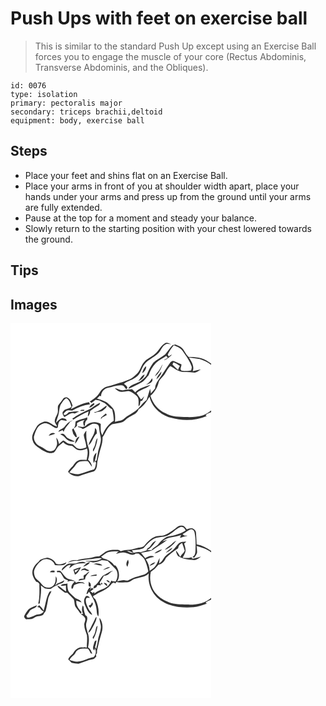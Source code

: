 # Push Ups with feet on exercise ball
> This is similar to the standard Push Up except using an Exercise Ball forces you to engage the muscle of your core (Rectus Abdominis, Transverse Abdominis, and the Obliques).

``` 
id: 0076 
type: isolation 
primary: pectoralis major 
secondary: triceps brachii,deltoid 
equipment: body, exercise ball 
``` 

## Steps

 - Place your feet and shins flat on an Exercise Ball.
 - Place your arms in front of you at shoulder width apart, place your hands under your arms and press up from the ground until your arms are fully extended.
 - Pause at the top for a moment and steady your balance.
 - Slowly return to the starting position with your chest lowered towards the ground.

## Tips


## Images

<svg width="241pt" height="300" viewBox="0 0 241 225" xmlns="http://www.w3.org/2000/svg">
  <g fill="#FFF">
    <path d="M0 0h241v48.5c-3.89-2.46-7.61-5.48-12.17-6.58-4.89-1.27-9.99-1.6-15.02-1.48-2.82-2.46-4.5-5.8-6.45-8.91-2.14-3.26-6.03-4.41-9.38-5.96-1.23.3-2.45.6-3.67.9-3.16 3.51-5.72 7.52-8.81 11.07-4.49 3.62-9.98 5.88-14.2 9.85-3.63 4.71-5.98 10.2-8.33 15.61-2.16 2.46-4.63 4.68-7.23 6.66-4.64 2.69-11.04 3.5-14.09 8.22l-.02.71c5.43-1.83 10.34-4.84 15.42-7.45 3.76-1.87 5.8-5.73 8.68-8.61 1.8-5.54 4.72-10.71 8.77-14.92 3.79-3.29 8.37-5.46 12.46-8.33.61.7 1.21 1.41 1.81 2.12-1.4.85-2.81 1.68-4.23 2.49.12.11.36.33.49.44 3.33-1.87 6.6-3.96 8.97-7.02-1.41.74-2.81 1.53-4.17 2.35-.4-.64-.79-1.28-1.18-1.92 1.93-4.07 4.28-7.93 7.35-11.25 3.93 1.64 8.2 3.21 10.67 6.91 3.99 5.58 8 11.3 10.44 17.76.9 1.76.09 3.63-.38 5.38-3.81.64-7.76 1.17-11.58.3-2.39-1.77.33-5.05-.03-7.56-2.9-1.24-5.86-2.29-8.69-3.65-1.81-1.18-3.82.26-4.92 1.72-4.41 5.77-7.84 12.2-12.2 18.02-2.71 3.84-5.75 7.89-5.76 12.81-1.68 2.04-3.4 4.04-5.09 6.07-.3-1.93-.59-3.85-.92-5.77-1.34 4.55-2.84 9.04-4.17 13.58-5.18 3.63-8.25 9.43-13.33 13.16-4.33 3.35-9.54 5.42-13.6 9.15-2.86 3.07-7.43 2.44-11.03 4.03.29-4.44.43-9-.86-13.3-1.25-3.63-4.47-5.99-7.13-8.55-3.78-3.47-8.94-4.51-13.64-6.15 1.13-1.13 2.25-2.27 3.35-3.42.38.14 1.15.43 1.53.58.1-4.87 3.44-8.96 8.18-10.03 6.05-1.03 11.92-3.91 18.18-2.75 1.42.74 2.05 2.33 3.05 3.49.74 1.43 2.35.16 2.11-1.08-.35-2.22-2.66-3.11-4.03-4.63 4.31-3.55 10.09-4.5 14.49-7.96 5.61-3.28 6.16-10.36 9.87-15.14 5.05-6.82 14.26-8.95 19.01-16.06 1.8-3.01 3.36-6.51 6.65-8.17 2.25-.83 4.66-.14 6.96.04-2.33-.9-4.87-2.67-7.42-1.5-5.51 3.15-7.74 9.51-12.69 13.27-3.99 3.83-9.82 5.31-13.06 9.97-3.53 4.01-4.16 9.84-8.21 13.47-2.72 2.52-5.3 5.43-8.86 6.78-3.85 1.56-7.69 3.18-11.72 4.23-4.8 1.21-9.31 3.45-14.23 4.19-4.29.59-7.7 3.74-9.89 7.3-2.74 4.82-7.48 7.99-11.99 10.98.7.56 1.39 1.12 2.09 1.68 1.63-1.26 3.29-2.5 4.95-3.74 1.52.22 3.04.43 4.56.65 2.05 1.26 4.3 2.16 6.39 3.34 3.09 2.4 5.43 5.72 8.99 7.51 1.08 4.47 1.89 9.01 1.88 13.62-6.48 3.96-11.21 10.25-13.65 17.4-2.77-4.05-1.89-9-2-13.59-5.78-3.52-13.73-2.53-18.31 2.52-1.09.42-2.21.8-3.31 1.2-1.89-.33-3.79-.57-5.69-.8l.01.85c2.06.44 4.08 1.09 5.79 2.38 4.04-1.6 7.34-4.55 11.32-6.22 2.61-.5 6.46-.42 7.81 2.35.78 2.54.59 5.26 1.12 7.86.42 3.01 1.67 5.91 1.46 8.99-.28 5.63-2.94 10.76-3.72 16.29-.42 2.82-1.05 5.61-1.48 8.43-.52.23-1.55.71-2.07.94.67-3.47 1.61-6.89 1.99-10.4-3.79 2.74-4.68 8.42-3.27 12.67l1.12-2.44c.54.6 1.07 1.2 1.61 1.81-.42 2.77-.53 5.77-2.3 8.11-6.09 1.35-11.67 4.33-17.8 5.53-4.08.9-8.11-.69-11.97-1.82 1.41-2.1 3.1-3.97 4.93-5.71 2.57-2.48 3.9-6.45 7.65-7.5 3.2-.53 6.51-.7 9.73-.23 1.83 2.1 3.08 4.63 4.86 6.77-.11-3.52-2.09-6.49-4.66-8.73 1.65-4.77 2.13-10.12.34-14.93-2.27-6.38-2.79-13.25-2.39-19.98-1.22 1.61-2.53 3.23-3.12 5.19.48 5.09 3.13 9.91 3 15.07-3.45 1.11-7.3 2.7-10.82.91-1.98-1.26-3.55-3.05-5.2-4.7-1.79-.25-3.6-.35-5.35-.82-2.39-.77-4.01-2.96-6.38-3.74-1.81 1.23-3.35 2.8-4.91 4.32-.66-2.74-1.3-5.62-3.34-7.71.3 3.27 1.85 6.7.41 9.9-.98 2.54-2.28 5.63-5.34 6.08-5.33 1.83-9.4-3.34-13.92-5.25-4.67-1.97-8.49-6.77-7.94-12.01 1.13-4.11 2.47-8.36 5.13-11.76 2.73-2.85 6.83-5.16 10.86-3.89 3.41 1.04 6.14 3.47 9.22 5.16 1.34.45 3.55.41 3.66-1.43.19-3 .77-6.88 4.05-7.99 2.15.19 4.21.84 6.34 1.17.18-2.88-3.15-3.11-5.25-3.52-3.12.78-5.29 3.48-7.49 5.66.56-2.95 1.64-5.74 2.61-8.57 1.39-4.13 1-8.71 2.72-12.74 2.03-2.92 3.62-6.59 7.09-8.08 3.72 1.86 4.77 6.34 6.05 9.95-2.05 3.26-7.27 2.13-9.54 5.43-2.49 2.05-.33 5.12.96 7.19 4.13-1.65 7.65-6.09 12.48-4.28 1.78-.84 3.53-1.73 5.29-2.61-4.09.13-8.22.05-12.22 1.05-1.67 1.28-3.5 4.3-5.89 3.06-1.39-1.5.88-2.69 1.75-3.75 2.11-2.36 5.36-1.53 8.09-1.18 6.58-3.83 13.7-6.65 21.3-7.56-.36-.9-.71-1.81-1.06-2.71-7.81 1.33-14.89 4.87-21.85 8.47.67-1.49 1.35-2.96 2.04-4.43-1.14-3.04-1.94-6.47-4.67-8.54-1.91-1.89-5.51-1.65-6.85.81-1.8 2.85-4.25 5.24-5.92 8.16-.71 3.23.56 6.74-.93 9.82-1.29 2.93-3.12 5.79-3.08 9.12.54 2.15 2.02 3.91 3 5.86-5.68-.81-9.71-7.16-15.92-5.73-3.43 1.43-7.38 3-9 6.62-2.78 4.93-6.83 10.6-4.32 16.5 1.4 5.07 6.37 7.61 10.35 10.43 4.15 2.24 8.8 5.2 13.71 3.76 2.41-.52 3.23-3.2 4.54-4.97 1.8-3.36 5.25-5.25 7.94-7.79 2.68 3.21 6.67 4.39 10.72 4.48 2.5 1.85 4.59 4.71 7.91 5.02 3.41.82 6.83-.33 9.82-1.93 1.7 4.51.4 9.2-.47 13.71-2.78-.11-5.6-.31-8.36.15-3.65 1.06-6.18 4.21-8.09 7.32-2.23 1.98-4.19 4.24-5.78 6.75 3.04 4.2 8.32 6.05 13.35 5.1 5.44-1.84 10.81-3.94 16.43-5.19 3.59-.75 4.69-4.92 4.98-8.08.3-4.57 1.56-9 2.66-13.42 1.44-6.54 4.44-12.86 3.94-19.71 3.87-5.23 5.44-12.57 11.65-15.75 4.15-1.1 8.57-1.12 12.61-2.65 2.47-1.31 4.11-3.73 6.52-5.12 4.5-2.98 10.77-4.52 12.58-10.26 5.78-3.57 9.64-9.3 12.98-15.06 2.77 12.4 13.39 21.78 25.3 25.25 14.16 4.05 29.76 3.96 43.43-1.88-.35-.27-1.06-.8-1.42-1.07 1.99-1.76 4.51-2.72 6.92-3.75V225H0V0m176.67 58.76c-1.4 1.48-2.58 3.15-3.38 5.03 5.1-3.48 7.22-9.34 9.45-14.8-2.21 3.14-3.4 6.93-6.07 9.77m-18.56 1.19c2.63-2.04 4.93-4.79 4.71-8.34-2.91 1.84-3.92 5.2-4.71 8.34m16.91 7.42c2.77-2.42 6.19-5.45 6.05-9.42-2.34 2.9-5.12 5.69-6.05 9.42m-21.78 1.98c3.71-1.23 6.8-3.87 7.73-7.77-3.63 1.06-5.06 5.32-7.73 7.77m16.59-3.26c-1.67 3.12-3.99 5.79-7.03 7.63 3.27-.95 9.43-3.28 7.03-7.63m-20.14 16.7c-1.27-1.18-2.52-2.39-3.76-3.6-3.36.21-6.74.3-10.06 1-3.84 1.12-7.04-2.09-10.79-2.17 2.3 1.87 4.64 4.34 7.84 4.31 3.05.27 5.97-1.02 8.99-.91 3.8.86 6.74 3.64 9.66 6.05 3.23 3.23 1.75 8.21 2.18 12.26 2.02-1.44 1.77-4.1 2.21-6.26.49-.12 1.47-.36 1.96-.49.94-1.74 1.84-3.51 2.55-5.36-.8.85-1.57 1.72-2.31 2.63-.39.32-1.17.97-1.56 1.29-1.72-2.62-3.38-5.28-5.27-7.79 4.85-4.67 12.12-5.18 16.88-9.9-6.57 2.07-13.54 3.82-18.52 8.94m-55.16 18.7c1.35-.59 2.76-1.14 3.89-2.11.79-1.01 3.49-2.02 1.65-3.53-2.43 1.14-4.82 2.92-5.54 5.64m.05 1.89c-7.16 3.04-14.07 6.68-20.46 11.12.34.29 1.01.87 1.35 1.16 5.74-4.02 11.98-7.21 18.42-9.95-.6 2.03-1.13 4.09-.99 6.23 1.76-1.71 2.82-4.04 2.61-6.53 3.21-2.43 6.53-4.71 9.99-6.77 1.23-.66 1.88-1.74 1.95-3.23-4.69 2-8.54 5.39-12.87 7.97m5.44 3.41c.6.21 1.19.41 1.78.62 3.07-1.56 7.02-.57 9.63-3.08 1.74-1.56 4.33-2.99 3.84-5.75-4.56 3.56-9.28 7.51-15.25 8.21m-16.43-1.97c1.47.78 3.28.24 4.87.17.03-.28.1-.84.13-1.12-1.51-.01-4.18-.46-5 .95m30.87 3.4c-1.9 1.61-3.77 3.25-5.67 4.87-.09.5-.28 1.5-.37 1.99.62-.7 1.24-1.41 1.86-2.12 1.8-.9 3.54-1.93 5.31-2.89-.39-.61-.79-1.22-1.13-1.85m-36.28 9.53c-.25 1.79-.47 3.58-.66 5.38-.49 1.05-.94 2.12-1.37 3.21 1.32-1.04 2.52-2.21 3.69-3.41-.01-.77-.02-2.3-.03-3.07 2.55-2.31 6.06-2.97 9.23-3.99-2.34 2.02-1.95 4.59-.98 7.13h1.27c.02-2.67.2-5.53 2.68-7.1.06-.75.17-2.24.23-2.99-4.54 2.01-9.58 2.57-14.06 4.84m-13.1 6.16c-2.01 2.88-6.24 3.13-7.84 6.41 1.82-.45 3.52-1.2 5.18-2.04.34.49 1.02 1.48 1.36 1.97 1.37-4.87 5.25-8.1 7.95-12.14 1.17-.62 2.36-1.19 3.5-1.87-4.26 1.15-7.6 4.2-10.15 7.67m8.79 3.79c.53 1.7.98 3.43 1.41 5.17 1.46 1.15 2.14 4.25 4.34 3.73-.13-3.88-2.84-6.97-4.07-10.53-.56.54-1.12 1.08-1.68 1.63m27.41-1.72c.5 7.78-6.04 13.37-7.69 20.5 4.93-3.59 5.36-10.59 10.06-14.29-.37-2.15.28-5.35-2.37-6.21m-55.41 9.05c2.65-.64 5.25-1.47 7.79-2.47-2.73-2.22-6.48-.44-7.79 2.47m13.57-1.85c2.5 1.08 4.79 2.52 6.54 4.65 2.74 3.13 7.15 5.27 11.29 3.85-2.97-1.4-6.08-2.51-8.96-4.11-1.69-1.28-2.65-3.29-4.35-4.56-1.38-1.11-3.06-.1-4.52.17m18 11.34c2.28-2.47 3.78-5.52 5.34-8.47-3.99.68-4.94 5.07-5.34 8.47M101.1 147c-.59 2.37-3.38 4.55-1.62 7.02 2.64-5.06 4.41-10.56 4.96-16.25-2.43 2.44-2.09 6.21-3.34 9.23z"/>
    <path d="M214.15 41.01c4.28.68 8.58 1.26 12.85 1.99 5.06 1.4 9.73 3.98 14 7.01v54.34c-3.18 2.57-6.64 4.92-10.53 6.27-5.1 1.55-10.48 1.91-15.78 2.05-9.66-.5-19.96.36-28.67-4.66-8.82-3.92-15.43-11.84-18.1-21.07 4.78-3.84 8.05-9.23 9.64-15.12.78-4.13 4.52-6.42 6.75-9.68 2.68-3.46 4.1-7.84 7.58-10.67 5.11 2.82 9.93 7.08 16.09 7.12 3.68-.35 7.36-.04 11.01.5 3.63.71 6.61-1.88 9.34-3.83-3.22.75-6.41 1.63-9.65 2.29 2.35-5.99-1.52-11.65-4.53-16.54z"/>
    <path d="M195.62 46.79c2.81.96 5.23 2.69 7.65 4.36-.94 1.54-1.75 3.17-2.17 4.94-2.35-2.08-4.51-4.36-6.79-6.52l1.31-2.78z"/>
  </g>
  <g fill="#333">
    <path d="M185.71 23.77c2.55-1.17 5.09.6 7.42 1.5-2.3-.18-4.71-.87-6.96-.04-3.29 1.66-4.85 5.16-6.65 8.17-4.75 7.11-13.96 9.24-19.01 16.06-3.71 4.78-4.26 11.86-9.87 15.14-4.4 3.46-10.18 4.41-14.49 7.96 1.37 1.52 3.68 2.41 4.03 4.63.24 1.24-1.37 2.51-2.11 1.08-1-1.16-1.63-2.75-3.05-3.49-6.26-1.16-12.13 1.72-18.18 2.75-4.74 1.07-8.08 5.16-8.18 10.03-.38-.15-1.15-.44-1.53-.58-1.1 1.15-2.22 2.29-3.35 3.42 4.7 1.64 9.86 2.68 13.64 6.15 2.66 2.56 5.88 4.92 7.13 8.55 1.29 4.3 1.15 8.86.86 13.3 3.6-1.59 8.17-.96 11.03-4.03 4.06-3.73 9.27-5.8 13.6-9.15 5.08-3.73 8.15-9.53 13.33-13.16 1.33-4.54 2.83-9.03 4.17-13.58.33 1.92.62 3.84.92 5.77 1.69-2.03 3.41-4.03 5.09-6.07.01-4.92 3.05-8.97 5.76-12.81 4.36-5.82 7.79-12.25 12.2-18.02 1.1-1.46 3.11-2.9 4.92-1.72 2.83 1.36 5.79 2.41 8.69 3.65.36 2.51-2.36 5.79.03 7.56 3.82.87 7.77.34 11.58-.3.47-1.75 1.28-3.62.38-5.38-2.44-6.46-6.45-12.18-10.44-17.76-2.47-3.7-6.74-5.27-10.67-6.91-3.07 3.32-5.42 7.18-7.35 11.25.39.64.78 1.28 1.18 1.92 1.36-.82 2.76-1.61 4.17-2.35-2.37 3.06-5.64 5.15-8.97 7.02-.13-.11-.37-.33-.49-.44 1.42-.81 2.83-1.64 4.23-2.49-.6-.71-1.2-1.42-1.81-2.12-4.09 2.87-8.67 5.04-12.46 8.33-4.05 4.21-6.97 9.38-8.77 14.92-2.88 2.88-4.92 6.74-8.68 8.61-5.08 2.61-9.99 5.62-15.42 7.45l.02-.71c3.05-4.72 9.45-5.53 14.09-8.22 2.6-1.98 5.07-4.2 7.23-6.66 2.35-5.41 4.7-10.9 8.33-15.61 4.22-3.97 9.71-6.23 14.2-9.85 3.09-3.55 5.65-7.56 8.81-11.07 1.22-.3 2.44-.6 3.67-.9 3.35 1.55 7.24 2.7 9.38 5.96 1.95 3.11 3.63 6.45 6.45 8.91 5.03-.12 10.13.21 15.02 1.48 4.56 1.1 8.28 4.12 12.17 6.58v1.51c-4.27-3.03-8.94-5.61-14-7.01-4.27-.73-8.57-1.31-12.85-1.99 3.01 4.89 6.88 10.55 4.53 16.54 3.24-.66 6.43-1.54 9.65-2.29-2.73 1.95-5.71 4.54-9.34 3.83-3.65-.54-7.33-.85-11.01-.5-6.16-.04-10.98-4.3-16.09-7.12-3.48 2.83-4.9 7.21-7.58 10.67-2.23 3.26-5.97 5.55-6.75 9.68-1.59 5.89-4.86 11.28-9.64 15.12 2.67 9.23 9.28 17.15 18.1 21.07 8.71 5.02 19.01 4.16 28.67 4.66 5.3-.14 10.68-.5 15.78-2.05 3.89-1.35 7.35-3.7 10.53-6.27v2.26c-2.41 1.03-4.93 1.99-6.92 3.75.36.27 1.07.8 1.42 1.07-13.67 5.84-29.27 5.93-43.43 1.88-11.91-3.47-22.53-12.85-25.3-25.25-3.34 5.76-7.2 11.49-12.98 15.06-1.81 5.74-8.08 7.28-12.58 10.26-2.41 1.39-4.05 3.81-6.52 5.12-4.04 1.53-8.46 1.55-12.61 2.65-6.21 3.18-7.78 10.52-11.65 15.75.5 6.85-2.5 13.17-3.94 19.71-1.1 4.42-2.36 8.85-2.66 13.42-.29 3.16-1.39 7.33-4.98 8.08-5.62 1.25-10.99 3.35-16.43 5.19-5.03.95-10.31-.9-13.35-5.1 1.59-2.51 3.55-4.77 5.78-6.75 1.91-3.11 4.44-6.26 8.09-7.32 2.76-.46 5.58-.26 8.36-.15.87-4.51 2.17-9.2.47-13.71-2.99 1.6-6.41 2.75-9.82 1.93-3.32-.31-5.41-3.17-7.91-5.02-4.05-.09-8.04-1.27-10.72-4.48-2.69 2.54-6.14 4.43-7.94 7.79-1.31 1.77-2.13 4.45-4.54 4.97-4.91 1.44-9.56-1.52-13.71-3.76-3.98-2.82-8.95-5.36-10.35-10.43-2.51-5.9 1.54-11.57 4.32-16.5 1.62-3.62 5.57-5.19 9-6.62 6.21-1.43 10.24 4.92 15.92 5.73-.98-1.95-2.46-3.71-3-5.86-.04-3.33 1.79-6.19 3.08-9.12 1.49-3.08.22-6.59.93-9.82 1.67-2.92 4.12-5.31 5.92-8.16 1.34-2.46 4.94-2.7 6.85-.81 2.73 2.07 3.53 5.5 4.67 8.54-.69 1.47-1.37 2.94-2.04 4.43 6.96-3.6 14.04-7.14 21.85-8.47.35.9.7 1.81 1.06 2.71-7.6.91-14.72 3.73-21.3 7.56-2.73-.35-5.98-1.18-8.09 1.18-.87 1.06-3.14 2.25-1.75 3.75 2.39 1.24 4.22-1.78 5.89-3.06 4-1 8.13-.92 12.22-1.05-1.76.88-3.51 1.77-5.29 2.61-4.83-1.81-8.35 2.63-12.48 4.28-1.29-2.07-3.45-5.14-.96-7.19 2.27-3.3 7.49-2.17 9.54-5.43-1.28-3.61-2.33-8.09-6.05-9.95-3.47 1.49-5.06 5.16-7.09 8.08-1.72 4.03-1.33 8.61-2.72 12.74-.97 2.83-2.05 5.62-2.61 8.57 2.2-2.18 4.37-4.88 7.49-5.66 2.1.41 5.43.64 5.25 3.52-2.13-.33-4.19-.98-6.34-1.17-3.28 1.11-3.86 4.99-4.05 7.99-.11 1.84-2.32 1.88-3.66 1.43-3.08-1.69-5.81-4.12-9.22-5.16-4.03-1.27-8.13 1.04-10.86 3.89-2.66 3.4-4 7.65-5.13 11.76-.55 5.24 3.27 10.04 7.94 12.01 4.52 1.91 8.59 7.08 13.92 5.25 3.06-.45 4.36-3.54 5.34-6.08 1.44-3.2-.11-6.63-.41-9.9 2.04 2.09 2.68 4.97 3.34 7.71 1.56-1.52 3.1-3.09 4.91-4.32 2.37.78 3.99 2.97 6.38 3.74 1.75.47 3.56.57 5.35.82 1.65 1.65 3.22 3.44 5.2 4.7 3.52 1.79 7.37.2 10.82-.91.13-5.16-2.52-9.98-3-15.07.59-1.96 1.9-3.58 3.12-5.19-.4 6.73.12 13.6 2.39 19.98 1.79 4.81 1.31 10.16-.34 14.93 2.57 2.24 4.55 5.21 4.66 8.73-1.78-2.14-3.03-4.67-4.86-6.77-3.22-.47-6.53-.3-9.73.23-3.75 1.05-5.08 5.02-7.65 7.5-1.83 1.74-3.52 3.61-4.93 5.71 3.86 1.13 7.89 2.72 11.97 1.82 6.13-1.2 11.71-4.18 17.8-5.53 1.77-2.34 1.88-5.34 2.3-8.11-.54-.61-1.07-1.21-1.61-1.81l-1.12 2.44c-1.41-4.25-.52-9.93 3.27-12.67-.38 3.51-1.32 6.93-1.99 10.4.52-.23 1.55-.71 2.07-.94.43-2.82 1.06-5.61 1.48-8.43.78-5.53 3.44-10.66 3.72-16.29.21-3.08-1.04-5.98-1.46-8.99-.53-2.6-.34-5.32-1.12-7.86-1.35-2.77-5.2-2.85-7.81-2.35-3.98 1.67-7.28 4.62-11.32 6.22-1.71-1.29-3.73-1.94-5.79-2.38l-.01-.85c1.9.23 3.8.47 5.69.8 1.1-.4 2.22-.78 3.31-1.2 4.58-5.05 12.53-6.04 18.31-2.52.11 4.59-.77 9.54 2 13.59 2.44-7.15 7.17-13.44 13.65-17.4.01-4.61-.8-9.15-1.88-13.62-3.56-1.79-5.9-5.11-8.99-7.51-2.09-1.18-4.34-2.08-6.39-3.34-1.52-.22-3.04-.43-4.56-.65-1.66 1.24-3.32 2.48-4.95 3.74-.7-.56-1.39-1.12-2.09-1.68 4.51-2.99 9.25-6.16 11.99-10.98 2.19-3.56 5.6-6.71 9.89-7.3 4.92-.74 9.43-2.98 14.23-4.19 4.03-1.05 7.87-2.67 11.72-4.23 3.56-1.35 6.14-4.26 8.86-6.78 4.05-3.63 4.68-9.46 8.21-13.47 3.24-4.66 9.07-6.14 13.06-9.97 4.95-3.76 7.18-10.12 12.69-13.27m9.91 23.02l-1.31 2.78c2.28 2.16 4.44 4.44 6.79 6.52.42-1.77 1.23-3.4 2.17-4.94-2.42-1.67-4.84-3.4-7.65-4.36z"/>
    <path d="M176.67 58.76c2.67-2.84 3.86-6.63 6.07-9.77-2.23 5.46-4.35 11.32-9.45 14.8.8-1.88 1.98-3.55 3.38-5.03zM158.11 59.95c.79-3.14 1.8-6.5 4.71-8.34.22 3.55-2.08 6.3-4.71 8.34zM175.02 67.37c.93-3.73 3.71-6.52 6.05-9.42.14 3.97-3.28 7-6.05 9.42zM153.24 69.35c2.67-2.45 4.1-6.71 7.73-7.77-.93 3.9-4.02 6.54-7.73 7.77zM169.83 66.09c2.4 4.35-3.76 6.68-7.03 7.63 3.04-1.84 5.36-4.51 7.03-7.63zM149.69 82.79c4.98-5.12 11.95-6.87 18.52-8.94-4.76 4.72-12.03 5.23-16.88 9.9 1.89 2.51 3.55 5.17 5.27 7.79.39-.32 1.17-.97 1.56-1.29.74-.91 1.51-1.78 2.31-2.63-.71 1.85-1.61 3.62-2.55 5.36-.49.13-1.47.37-1.96.49-.44 2.16-.19 4.82-2.21 6.26-.43-4.05 1.05-9.03-2.18-12.26-2.92-2.41-5.86-5.19-9.66-6.05-3.02-.11-5.94 1.18-8.99.91-3.2.03-5.54-2.44-7.84-4.31 3.75.08 6.95 3.29 10.79 2.17 3.32-.7 6.7-.79 10.06-1 1.24 1.21 2.49 2.42 3.76 3.6zM94.53 101.49c.72-2.72 3.11-4.5 5.54-5.64 1.84 1.51-.86 2.52-1.65 3.53-1.13.97-2.54 1.52-3.89 2.11zM94.58 103.38c4.33-2.58 8.18-5.97 12.87-7.97-.07 1.49-.72 2.57-1.95 3.23-3.46 2.06-6.78 4.34-9.99 6.77.21 2.49-.85 4.82-2.61 6.53-.14-2.14.39-4.2.99-6.23-6.44 2.74-12.68 5.93-18.42 9.95-.34-.29-1.01-.87-1.35-1.16 6.39-4.44 13.3-8.08 20.46-11.12zM100.02 106.79c5.97-.7 10.69-4.65 15.25-8.21.49 2.76-2.1 4.19-3.84 5.75-2.61 2.51-6.56 1.52-9.63 3.08-.59-.21-1.18-.41-1.78-.62zM83.59 104.82c.82-1.41 3.49-.96 5-.95-.03.28-.1.84-.13 1.12-1.59.07-3.4.61-4.87-.17zM114.46 108.22c.34.63.74 1.24 1.13 1.85-1.77.96-3.51 1.99-5.31 2.89-.62.71-1.24 1.42-1.86 2.12.09-.49.28-1.49.37-1.99 1.9-1.62 3.77-3.26 5.67-4.87zM78.18 117.75c4.48-2.27 9.52-2.83 14.06-4.84-.06.75-.17 2.24-.23 2.99-2.48 1.57-2.66 4.43-2.68 7.1h-1.27c-.97-2.54-1.36-5.11.98-7.13-3.17 1.02-6.68 1.68-9.23 3.99.01.77.02 2.3.03 3.07-1.17 1.2-2.37 2.37-3.69 3.41.43-1.09.88-2.16 1.37-3.21.19-1.8.41-3.59.66-5.38zM65.08 123.91c2.55-3.47 5.89-6.52 10.15-7.67-1.14.68-2.33 1.25-3.5 1.87-2.7 4.04-6.58 7.27-7.95 12.14-.34-.49-1.02-1.48-1.36-1.97-1.66.84-3.36 1.59-5.18 2.04 1.6-3.28 5.83-3.53 7.84-6.41zM73.87 127.7c.56-.55 1.12-1.09 1.68-1.63 1.23 3.56 3.94 6.65 4.07 10.53-2.2.52-2.88-2.58-4.34-3.73-.43-1.74-.88-3.47-1.41-5.17zM101.28 125.98c2.65.86 2 4.06 2.37 6.21-4.7 3.7-5.13 10.7-10.06 14.29 1.65-7.13 8.19-12.72 7.69-20.5zM45.87 135.03c1.31-2.91 5.06-4.69 7.79-2.47-2.54 1-5.14 1.83-7.79 2.47zM59.44 133.18c1.46-.27 3.14-1.28 4.52-.17 1.7 1.27 2.66 3.28 4.35 4.56 2.88 1.6 5.99 2.71 8.96 4.11-4.14 1.42-8.55-.72-11.29-3.85-1.75-2.13-4.04-3.57-6.54-4.65zM77.44 144.52c.4-3.4 1.35-7.79 5.34-8.47-1.56 2.95-3.06 6-5.34 8.47zM101.1 147c1.25-3.02.91-6.79 3.34-9.23-.55 5.69-2.32 11.19-4.96 16.25-1.76-2.47 1.03-4.65 1.62-7.02z"/>
  </g>
</svg>

<svg width="241pt" height="300" viewBox="0 0 241 225" xmlns="http://www.w3.org/2000/svg">
  <g fill="#FFF">
    <path d="M0 0h241v48.46c-5.29-3.88-11.12-6.93-17.64-8.1-.31-4.77-.32-9.55-.75-14.31-.15-2.18-1.98-3.81-3.83-4.7-2.45-.82-4.94.35-7.3.96-1.59-2.14-3.35-4.95-6.46-4.42-3.08-.46-5.24 2.07-7.49 3.68-3.73 2.72-7.56 5.39-11.79 7.28-3.7 1.69-7.98.7-11.76 2.15-5.51 1.96-9.5 6.48-13.29 10.73-1.62 2.08-4.49 2-6.81 2.59-4.05.62-7.77 2.76-11.93 2.64-3.28.01-6.5.66-9.62 1.6-1.16-.77-2.29-1.81-3.78-1.72-4.85-.02-10.14-.33-14.41 2.37-2.62 1.83-5.11 3.83-7.79 5.57-2.52 0-5.03.29-7.44 1.02-6.2 1.8-12.96.95-18.91 3.66-2.94-.38-6.02-.57-8.64 1.07-.89.54-1.77 1.08-2.64 1.63 3.89-1.06 7.75-2.98 11.88-1.88 5.76-1.19 11.59-1.98 17.45-2.35 3.81-.65 7.67-1.68 11.54-.77-5.79 4.37-13.31 2.73-20.02 3.14 3.2.45 6.5.56 9.54 1.74 3.56-.54 7.13-1.29 10.39-2.85 2.37.27 4.74.58 7.1.97 2.64 3.01 5.53 5.79 8.4 8.59 4.67 3.88 4.14 11.37 1.15 16.13-1.21-.13-2.41-.25-3.62-.34-.37-.17-1.12-.51-1.49-.68-1.27 2.37-2.32 4.97-4.38 6.79-4.84 3.77-11.39 4.53-15.99 8.68-.04-.53-.13-1.61-.17-2.14-.43.39-1.27 1.19-1.69 1.58-1.03-.66-2.06-1.32-3.08-1.97 1.31-.96 2.62-1.92 3.96-2.85-.69-.53-1.38-1.05-2.07-1.58-.81.86-1.61 1.72-2.4 2.59.34-.72 1.01-2.16 1.35-2.88l-.58-.23c-3.19.9-3.82 5.37-4.99 8.17 1.74.08 2.27-1.79 3.26-2.84 4.18 6.68 8.45 13.78 9.07 21.82.33 2.65.15 5.65 2.11 7.75 1.09-7-.36-13.97-3.41-20.27-.9-1.38-3.24-2.32-2.83-4.18 2-1.12 4.11-2.04 5.93-3.45 6-2.83 12.62-5.8 16.42-11.5.85-.43 1.7-.85 2.55-1.27.37.3 1.12.91 1.49 1.22.56-.65 1.13-1.29 1.7-1.93 3.68 1.61 7.85.07 11.73.52 4.28.58 6.87-3.56 10.79-4.27 5.43-1.94 11.98-1.89 16.13-6.41-1.86 13.34 4.91 27.51 16.85 33.92 5.7 3.97 12.67 5.07 19.32 6.43 8.39.78 17.02 1 25.2-1.32 2.84-.85 5.58-2.02 8.44-2.84-.42-.24-1.26-.73-1.68-.97 1.98-1.85 4.59-2.73 6.93-4.01V225H0V0m35.36 59.13c-1.4 2.6-4.21 3.93-5.88 6.31-1.72 2.51-3.32 5.36-3.29 8.49-.07 4.3 2.27 8.21 4.88 11.45 1.59.15 2.84 1.23 3.59 2.58-.06 7.93.56 15.92-1.38 23.69.45-.13 1.35-.41 1.8-.55.66-7.18 2.39-14.29 1.3-21.55 1.61 1.15 3.27 2.27 4.76 3.58 2.78.32 6.14 1.6 8.55-.4 2.46-1.77 5.33-2.81 7.93-4.35 2.63-.91 6.65-1.36 6.9-4.85-2.62 1.38-5.09 3.14-8.07 3.65-.97.85-1.95 1.69-2.93 2.53 1.73-3.3 3.48-7.64.71-10.91.1 4.12-.03 9.1-3.72 11.76-3.83 3.27-10.19 1.74-12.91-2.23-1.89-3.02-5.2-4.71-7.42-7.43-1.27-2.37-2.04-5.1-2.01-7.78.94-5.62 4.87-10.28 9.33-13.57 5.68-3.51 13.73-.81 15.79 5.63 3.17.26 6.37.38 9.54.06 1.92-.23 3.84-1.28 4.32-3.28-3.99 1.64-8.24 3.42-12.53 1.63-1.91-4.24-6.05-6.5-10.44-7.35-3.04.65-6.16 1.19-8.82 2.89m44.17 3.63c-4 1.79-8.91-.77-12.54 2.19-2.21 1.93-5.46 3.6-5.55 6.92 3.5-2.5 6.11-6.87 10.85-6.96-.64 1.41-1.3 2.82-1.92 4.24 2.64-1.72 4.82-4.3 8.02-4.97 3.94-1.45 8.16-.68 12.22-1.3-3.19-2.58-7.6-1.43-11.08-.12m7.46 4.42c3.27-.99 6.69-2.51 8.54-5.54-3.65.19-6.23 3.05-8.54 5.54m12.81-3.3c3.59.11 7.02 2.69 10.55 1.53-1.78-1.08-3.67-2.27-5.84-1.98-1.6-.43-3.16.13-4.71.45m11.08 7.02c2.96-.53 5.79-1.59 8.5-2.88-2.99-1.13-5.81 1.88-8.5 2.88m-35.46-.23c.61 2 1.23 4 1.89 5.99 3.93-1.56 5.22-5.73 7.4-8.95-3.18.72-6.3 1.68-9.29 2.96m8.96 1.09c1.54-.19 3.07-.88 4.65-.62 1.82.43 3.75 2.24 5.34.33-1.66-.87-3.36-1.66-5.04-2.48-1.99.26-3.88.97-4.95 2.77m-37.11 1.88c1.85.08 3.7.13 5.56.17.03-.45.08-1.37.11-1.82-2.11-.14-4.46-.53-5.67 1.65m8.52-1.45c-.68 2.45 2.54 1.45 3.95 1.96 1.78 2.25 2.95 4.91 4.62 7.24 1.48.95 3.11 1.6 4.71 2.33-.19.43-.57 1.28-.76 1.71 2.76-1.57 5.88-1.4 8.88-.69-2.22 2.47-5.07 5.15-3.78 8.82.36-.09 1.09-.26 1.45-.35.42-1.32.71-2.7 1.43-3.88 3.91-2.01 8.54-3.47 12.82-1.63-1.59-2.83-5.23-1.73-7.86-2.41-.9.36-1.8.73-2.7 1.09-1.36-3.07-5.22-3.15-7.98-4.17-5.14-1.26-7.31-6.6-10.76-10.02-1.34-.14-2.68-.14-4.02 0m55.2 5.67c-3.95 3.75-5.51 9.73-10.7 12.27-.26.75-.78 2.23-1.04 2.97 2.66-.11 4.55-1.27 4.84-3.89l4.59.15c-.56-1.05-1.11-2.1-1.66-3.16 1.9-2.67 3.48-5.54 5.16-8.35 4.85.78 6.97-4.29 10.92-5.83-4.51.78-7.96 4.1-12.11 5.84m-22.04-.93c-2.03.67-.97 3.01-1.03 4.5-2.18.56-5.85-.53-6.21 2.63 2.6-.58 5.16-1.37 7.82-1.66-.09-4 3.28-6.46 5.28-9.51-2.45.57-3.57 3.11-5.86 4.04m6.78 1.44c2.46.06 4.91-.12 7.36-.35.13-.36.4-1.09.54-1.45-2.69.29-5.5.44-7.9 1.8m19.33 4.86c.73 1.78 2.51 2.51 4.25 2.99-.47-2.15-2.32-2.77-4.25-2.99M93.8 84.92c.4 2.05-1.38 6.72 2.17 6.15.93-.86.14-2.35.26-3.46-.81-.9-1.61-1.8-2.43-2.69m15.18 1.5c-.85 1.21-.6 1.93.75 2.15.86-1.22.6-1.93-.75-2.15m2.96-.06c.95 1.71 2.31 3.14 4.09 4 .57-2.81-1.81-3.8-4.09-4m-51.55 3.71c2.04 0 4.09-.11 6.11-.43-.03 2.41.04 4.83.27 7.23-3.65-2.16-6.61-5.34-10.39-7.26.33 2.91 3.07 4.21 5.07 5.89 1.92 1.45 3.89 3.83 6.58 2.76 2.66 2.64 5.21 5.39 7.9 8 1.25 3.18.46 7.19 2.77 9.98 1.83 2.38 3.71 4.73 5.29 7.3.49-.53.97-1.07 1.45-1.61-3.31-4.06-7.33-8.47-6.36-14.17 2.08.78 4.13 1.64 6.26 2.28-1.19-3.1-4.62-3.78-7.28-5.09-2.43-1.91-4.63-4.09-6.82-6.25-2.97-3.01-3-7.54-2.88-11.48-2.5 1.06-6.79-.07-7.97 2.85M47 96.95c-4.35 6.99-4.74 15.36-7.31 23.01-1.38-2.54-3.2-4.8-5.45-6.62-.51.96-1.27 1.64-2.29 2.04 1.11.32 2.2.68 3.28 1.1.89 2.08 2.62 3.59 4.67 4.51-1.64 1.67-3.4 3.46-5.93 3.39-5.06.11-8.86 4.64-14.07 3.75-.26-.83-.53-1.66-.79-2.49 1.92-1.67 2.95-4.01 4.37-6.06 2.6-2.37 7.05-2.41 8.42-6.14-4.23 1.64-9.17 2.87-11.86 6.86-1.31 1.85-2.63 3.75-3.53 5.84-.57 1.82 1 3.07 2.21 4.12 2.14-.12 4.3-.07 6.44-.35 2.85-.52 4.83-3.24 7.83-3.33 2.07-.16 4.14-.49 5.99-1.51.93-1.67 2.08-3.2 3.18-4.76 1.38-5.17 2.34-10.45 3.25-15.72.94-2.89 2.71-5.43 3.79-8.26-.55.15-1.65.47-2.2.62m42.73 6.76c-2.04 2.8-1.64 6.6-.35 9.63 1.98 4.42 3.72 9.71 8.6 11.72-.52-3.02-3.34-4.76-4.45-7.5-1.54-3.6-3.88-7.42-2.99-11.48.4-2.44 2.98-1.41 4.59-1.54-.8-2.1-4.39-3.45-5.4-.83m8.06 6.14c-.31.65-.91 1.95-1.21 2.59-.97.51-1.92 1.05-2.85 1.63.63.91 1.33 1.77 2.03 2.63 1.27-2.05 4.87-4.6 2.03-6.85m-11.1 3.81c-1.44 3.41-1.12 6.98.42 10.27l-3.13-.36c1.74 1.39 3.81 2.53 5.05 4.45 2.19 2.77-.89 5.98-.49 9.04-.06 4.39 2.05 8.31 3.23 12.42.56 4.93-.2 9.88-.27 14.82l-2.72-.68c-.43.13-1.29.4-1.72.53-5.32-1.53-9.92 3.11-12.25 7.39-2.1 2.05-4.54 3.9-5.58 6.75 1.4 1.36 2.76 2.76 4.13 4.16 2.79.48 5.59 1.23 8.45 1.12 5.65-1.94 11.2-4.31 17.11-5.38 1.79-.32 2.83-2.02 4.03-3.21l-.36-2.68c2.07-.89.86-3.46 1.42-5.14 1.53-7.14 3.34-14.24 5.47-21.23 1.82-5.83 1.11-12.62-2.64-17.55-.33 4.33 2.35 8.29 1.53 12.62-.43 5.48-3.25 10.42-3.69 15.89-.36 3-1.41 5.87-1.76 8.88-.5-.7-.99-1.41-1.47-2.11.76-2.63 1.51-5.28 1.75-8.01-2.36.08-2.5 2.55-3.13 4.25-.7 2.54-2.1 5.9.6 7.8l.41-2.67c2.39 3.08 1.38 8.19-1.34 10.64-5.99.83-11.13 4.32-17.12 5.17-3.97 1.02-7.94-.55-11.69-1.69 1.09-3.98 5.56-5.32 7.16-8.98 2.71-5.5 9.55-4.96 14.7-4.6 1.74 1.39 2.43 3.58 3.43 5.48.47.14 1.4.43 1.87.58-.92-3.02-2.33-5.97-5.03-7.78 1.26-6.04 1.75-12.58-.71-18.4-.94-3.87-2.56-7.96-1-11.91.76-2.6 1.92-6.94-1.51-8.1-.85-2.75-1.85-5.48-1.95-8.38.05-1.28-.39-2.43-1.2-3.4m15.24 14.96c-1.62 4.06-3.87 7.81-5.69 11.77-.96 1.98-2.7 3.71-2.67 6.05 3.28-2.27 4.51-6.18 6.49-9.45 1.59-3.01 3.27-6.15 3.24-9.67-.35.33-1.03.98-1.37 1.3m.02 15.3c-.5 2.95-1.8 5.64-3.44 8.12.23.48.68 1.43.9 1.91 2.84-4.91 4.33-10.44 5.11-16.02-2.08 1.24-1.9 3.94-2.57 5.99z"/>
    <path d="M188.03 30c5.96-2.49 9.97-8.23 16.03-10.49 2.9-.94 5.06 1.73 6.19 4.04-3.76 3.02-8.5 4.06-12.89 5.79-3.87 1.32-8.29.93-11.82 3.23-3.1 1.77-5.64 4.32-7.84 7.11-2.26 3.17-6.53 4.1-8.44 7.6-1.88-.02-3.76-.03-5.64-.02 5.13-2.18 7.87-7.27 11.33-11.33-3.17.84-5.23 3.31-6.83 6.01-1.17 2.32-4.99 2.8-4.82 5.76-2.5.67-4.98 1.4-7.43 2.24-4.35-1.42-8.73 2.12-12.94-.01-.8-.42-2.4-1.28-3.2-1.7 2.94-.34 5.28 1.63 8.04 2.11-.51-.72-1.54-2.17-2.06-2.9 4.67-.75 9.66-.58 14-2.71 3.52-3.8 6.95-7.86 11.39-10.64 5.14-3.15 11.47-1.97 16.93-4.09z"/>
    <path d="M206.43 28.16c3.6-1.95 6.7-4.95 10.76-5.97 1.9.29 3.37 2.04 3.68 3.89 1.46 6.89 1.35 13.99 1.13 20.99-.11 3.03-.28 6.73-3.49 8.18.61.4 1.23.79 1.84 1.19 1.33-2.03 3.22-3.91 3.59-6.41.09-2.63-.36-5.24-.59-7.85 6.16 1.93 12.59 3.65 17.65 7.9v54.28c-7.85 7.26-18.92 8.68-29.17 8.22-7.23-.51-14.77.16-21.61-2.7-5.59-2.36-11.23-5.23-15.15-10-6.73-6.9-8.74-17.3-6.7-26.52a37.3 37.3 0 0 0 9.28-8.66c4.25-.85 7.24-4.3 8.83-8.15 4.51-4.32 9.51-8.13 14.68-11.63.34-2.89 2.29-4.88 4.75-6.2 1.18 3.04 2.2 6.15 3.21 9.25-.52.8-1.03 1.6-1.55 2.4-1.6 1.39-2.88 3.08-3.91 4.93-1.56-2.78-3-5.69-5.34-7.93.75 2.65 1.18 5.91 3.71 7.55 5.06 3.24 11.25 3.32 17 4.23 3.75.62 6.83-2.01 9.56-4.16-3.93 1.22-7.88 2.4-11.98 2.88l2.15-.94c-.67-.37-1.33-.74-2-1.1-3.3 1.22-6.81.83-10.22.6 1.41-2.73 3.13-5.41 3.6-8.51-.04-2.92-.91-5.75-1.79-8.51.9-.74 1.8-1.49 2.69-2.24-3.03.07-6.41-.1-8.91 1.92-2.84 2.55-4.59 6.11-7.62 8.47-4.02 3.23-8.8 5.9-11.35 10.57-1.07 2.21-2.94 3.8-4.84 5.28.26-2.25.54-4.5.67-6.77-1.83 3.28-2.89 6.98-5.27 9.94-1.81 2.32-4.34 3.88-6.75 5.49-.12-4.99-1.67-9.76-4.59-13.81 3.17-1.48 6.57-2.28 9.98-2.97-3.37-2.4-7.68-.49-10.61 1.72-1.72-2.1-3.38-4.25-5.06-6.38 5.38-1.4 11.5-1.19 15.95-4.99 5.02-3.94 10.8-6.8 15.62-10.96-1.46.53-4.4 1.59-5.87 2.12 6.05-5.79 14.95-4.74 22.29-7.65-.44 1.17-.86 2.35-1.28 3.52 2.94-1.04 5.95-1.89 9-2.61-1.27-.1-2.55-.17-3.81-.24-.73-.55-1.45-1.1-2.16-1.66m-15.44 13.89c-2.08 1.5-4.17 3-5.92 4.88 5.84-1.87 10.33-6.36 13.97-11.12-3.25 1.27-5.28 4.27-8.05 6.24m-4.63 8.54c2.92-1.57 6.64-2.92 7.87-6.31-2.78 1.89-5.86 3.52-7.87 6.31m-13.66.65c3.48-.64 6.97-2.08 9.26-4.88-3.37.96-6.83 2.23-9.26 4.88m27.53-4.94c.58.56.58.56 0 0m-33.42 19.95c2.47-1.2 5.63-1.88 6.89-4.62-2.56 1.05-5.58 1.95-6.89 4.62z"/>
    <path d="M117.95 49.5c3.93-1.02 8.02-1 12.02-.48-1.21.73-2.37 1.54-3.36 2.56 4.11-.76 8.44-2.6 12.54-.75 3.53.86 7.74 3.81 10.9.62 1.24-.06 2.47-.11 3.71-.15 2.22 2.03 4.82 3.73 6.6 6.2 2.55 4.76 4.08 10.01 5 15.31-1.68 2.51-4.52 3.97-7.44 4.47-5.49 1.69-11.2 3.02-16.19 5.98-1.69 1.18-3.71.33-5.51.02-2.78.27-5.6.58-8.23 1.55 3.79-5.78 2.45-13.91-1.85-19.1-.46-.09-1.39-.28-1.85-.37-2.88-4.12-7.5-6.6-12.26-7.9-1.36-.36-2.22-1.56-3.27-2.4 3.18-1.68 5.59-4.74 9.19-5.56m22.38 17.8c.54-1.83 1.03-3.66 1.53-5.49-.19-.77-.55-2.3-.73-3.06-1.9 2.41-3.19 6.01-.8 8.55zM76.84 71.68c1.82-.56 3.63-1.11 5.45-1.66-1.42 1.43-2.86 2.84-4.25 4.29-.41-.87-.81-1.75-1.2-2.63z"/>
  </g>
  <g fill="#333">
    <path d="M197.53 21.57c2.25-1.61 4.41-4.14 7.49-3.68 3.11-.53 4.87 2.28 6.46 4.42 2.36-.61 4.85-1.78 7.3-.96 1.85.89 3.68 2.52 3.83 4.7.43 4.76.44 9.54.75 14.31 6.52 1.17 12.35 4.22 17.64 8.1v1.62c-5.06-4.25-11.49-5.97-17.65-7.9.23 2.61.68 5.22.59 7.85-.37 2.5-2.26 4.38-3.59 6.41-.61-.4-1.23-.79-1.84-1.19 3.21-1.45 3.38-5.15 3.49-8.18.22-7 .33-14.1-1.13-20.99-.31-1.85-1.78-3.6-3.68-3.89-4.06 1.02-7.16 4.02-10.76 5.97.71.56 1.43 1.11 2.16 1.66 1.26.07 2.54.14 3.81.24-3.05.72-6.06 1.57-9 2.61.42-1.17.84-2.35 1.28-3.52-7.34 2.91-16.24 1.86-22.29 7.65 1.47-.53 4.41-1.59 5.87-2.12-4.82 4.16-10.6 7.02-15.62 10.96-4.45 3.8-10.57 3.59-15.95 4.99 1.68 2.13 3.34 4.28 5.06 6.38 2.93-2.21 7.24-4.12 10.61-1.72-3.41.69-6.81 1.49-9.98 2.97 2.92 4.05 4.47 8.82 4.59 13.81 2.41-1.61 4.94-3.17 6.75-5.49 2.38-2.96 3.44-6.66 5.27-9.94-.13 2.27-.41 4.52-.67 6.77 1.9-1.48 3.77-3.07 4.84-5.28 2.55-4.67 7.33-7.34 11.35-10.57 3.03-2.36 4.78-5.92 7.62-8.47 2.5-2.02 5.88-1.85 8.91-1.92-.89.75-1.79 1.5-2.69 2.24.88 2.76 1.75 5.59 1.79 8.51-.47 3.1-2.19 5.78-3.6 8.51 3.41.23 6.92.62 10.22-.6.67.36 1.33.73 2 1.1l-2.15.94c4.1-.48 8.05-1.66 11.98-2.88-2.73 2.15-5.81 4.78-9.56 4.16-5.75-.91-11.94-.99-17-4.23-2.53-1.64-2.96-4.9-3.71-7.55 2.34 2.24 3.78 5.15 5.34 7.93 1.03-1.85 2.31-3.54 3.91-4.93.52-.8 1.03-1.6 1.55-2.4-1.01-3.1-2.03-6.21-3.21-9.25-2.46 1.32-4.41 3.31-4.75 6.2-5.17 3.5-10.17 7.31-14.68 11.63-1.59 3.85-4.58 7.3-8.83 8.15a37.3 37.3 0 0 1-9.28 8.66c-2.04 9.22-.03 19.62 6.7 26.52 3.92 4.77 9.56 7.64 15.15 10 6.84 2.86 14.38 2.19 21.61 2.7 10.25.46 21.32-.96 29.17-8.22v2.06c-2.34 1.28-4.95 2.16-6.93 4.01.42.24 1.26.73 1.68.97-2.86.82-5.6 1.99-8.44 2.84-8.18 2.32-16.81 2.1-25.2 1.32-6.65-1.36-13.62-2.46-19.32-6.43-11.94-6.41-18.71-20.58-16.85-33.92-4.15 4.52-10.7 4.47-16.13 6.41-3.92.71-6.51 4.85-10.79 4.27-3.88-.45-8.05 1.09-11.73-.52-.57.64-1.14 1.28-1.7 1.93-.37-.31-1.12-.92-1.49-1.22-.85.42-1.7.84-2.55 1.27-3.8 5.7-10.42 8.67-16.42 11.5-1.82 1.41-3.93 2.33-5.93 3.45-.41 1.86 1.93 2.8 2.83 4.18 3.05 6.3 4.5 13.27 3.41 20.27-1.96-2.1-1.78-5.1-2.11-7.75-.62-8.04-4.89-15.14-9.07-21.82-.99 1.05-1.52 2.92-3.26 2.84 1.17-2.8 1.8-7.27 4.99-8.17l.58.23c-.34.72-1.01 2.16-1.35 2.88.79-.87 1.59-1.73 2.4-2.59.69.53 1.38 1.05 2.07 1.58-1.34.93-2.65 1.89-3.96 2.85 1.02.65 2.05 1.31 3.08 1.97.42-.39 1.26-1.19 1.69-1.58.04.53.13 1.61.17 2.14 4.6-4.15 11.15-4.91 15.99-8.68 2.06-1.82 3.11-4.42 4.38-6.79.37.17 1.12.51 1.49.68 1.21.09 2.41.21 3.62.34 2.99-4.76 3.52-12.25-1.15-16.13-2.87-2.8-5.76-5.58-8.4-8.59-2.36-.39-4.73-.7-7.1-.97-3.26 1.56-6.83 2.31-10.39 2.85-3.04-1.18-6.34-1.29-9.54-1.74 6.71-.41 14.23 1.23 20.02-3.14-3.87-.91-7.73.12-11.54.77-5.86.37-11.69 1.16-17.45 2.35-4.13-1.1-7.99.82-11.88 1.88.87-.55 1.75-1.09 2.64-1.63 2.62-1.64 5.7-1.45 8.64-1.07 5.95-2.71 12.71-1.86 18.91-3.66 2.41-.73 4.92-1.02 7.44-1.02 2.68-1.74 5.17-3.74 7.79-5.57 4.27-2.7 9.56-2.39 14.41-2.37 1.49-.09 2.62.95 3.78 1.72 3.12-.94 6.34-1.59 9.62-1.6 4.16.12 7.88-2.02 11.93-2.64 2.32-.59 5.19-.51 6.81-2.59 3.79-4.25 7.78-8.77 13.29-10.73 3.78-1.45 8.06-.46 11.76-2.15 4.23-1.89 8.06-4.56 11.79-7.28m-9.5 8.43c-5.46 2.12-11.79.94-16.93 4.09-4.44 2.78-7.87 6.84-11.39 10.64-4.34 2.13-9.33 1.96-14 2.71.52.73 1.55 2.18 2.06 2.9-2.76-.48-5.1-2.45-8.04-2.11.8.42 2.4 1.28 3.2 1.7 4.21 2.13 8.59-1.41 12.94.01 2.45-.84 4.93-1.57 7.43-2.24-.17-2.96 3.65-3.44 4.82-5.76 1.6-2.7 3.66-5.17 6.83-6.01-3.46 4.06-6.2 9.15-11.33 11.33 1.88-.01 3.76 0 5.64.02 1.91-3.5 6.18-4.43 8.44-7.6 2.2-2.79 4.74-5.34 7.84-7.11 3.53-2.3 7.95-1.91 11.82-3.23 4.39-1.73 9.13-2.77 12.89-5.79-1.13-2.31-3.29-4.98-6.19-4.04-6.06 2.26-10.07 8-16.03 10.49m-70.08 19.5c-3.6.82-6.01 3.88-9.19 5.56 1.05.84 1.91 2.04 3.27 2.4 4.76 1.3 9.38 3.78 12.26 7.9.46.09 1.39.28 1.85.37 4.3 5.19 5.64 13.32 1.85 19.1 2.63-.97 5.45-1.28 8.23-1.55 1.8.31 3.82 1.16 5.51-.02 4.99-2.96 10.7-4.29 16.19-5.98 2.92-.5 5.76-1.96 7.44-4.47-.92-5.3-2.45-10.55-5-15.31-1.78-2.47-4.38-4.17-6.6-6.2-1.24.04-2.47.09-3.71.15-3.16 3.19-7.37.24-10.9-.62-4.1-1.85-8.43-.01-12.54.75.99-1.02 2.15-1.83 3.36-2.56-4-.52-8.09-.54-12.02.48z"/>
    <path d="M190.99 42.05c2.77-1.97 4.8-4.97 8.05-6.24-3.64 4.76-8.13 9.25-13.97 11.12 1.75-1.88 3.84-3.38 5.92-4.88zM186.36 50.59c2.01-2.79 5.09-4.42 7.87-6.31-1.23 3.39-4.95 4.74-7.87 6.31zM172.7 51.24c2.43-2.65 5.89-3.92 9.26-4.88-2.29 2.8-5.78 4.24-9.26 4.88zM200.23 46.3c.58.56.58.56 0 0zM35.36 59.13c2.66-1.7 5.78-2.24 8.82-2.89 4.39.85 8.53 3.11 10.44 7.35 4.29 1.79 8.54.01 12.53-1.63-.48 2-2.4 3.05-4.32 3.28-3.17.32-6.37.2-9.54-.06-2.06-6.44-10.11-9.14-15.79-5.63-4.46 3.29-8.39 7.95-9.33 13.57-.03 2.68.74 5.41 2.01 7.78 2.22 2.72 5.53 4.41 7.42 7.43 2.72 3.97 9.08 5.5 12.91 2.23 3.69-2.66 3.82-7.64 3.72-11.76 2.77 3.27 1.02 7.61-.71 10.91.98-.84 1.96-1.68 2.93-2.53 2.98-.51 5.45-2.27 8.07-3.65-.25 3.49-4.27 3.94-6.9 4.85-2.6 1.54-5.47 2.58-7.93 4.35-2.41 2-5.77.72-8.55.4-1.49-1.31-3.15-2.43-4.76-3.58 1.09 7.26-.64 14.37-1.3 21.55-.45.14-1.35.42-1.8.55 1.94-7.77 1.32-15.76 1.38-23.69-.75-1.35-2-2.43-3.59-2.58-2.61-3.24-4.95-7.15-4.88-11.45-.03-3.13 1.57-5.98 3.29-8.49 1.67-2.38 4.48-3.71 5.88-6.31zM140.33 67.3c-2.39-2.54-1.1-6.14.8-8.55.18.76.54 2.29.73 3.06-.5 1.83-.99 3.66-1.53 5.49z"/>
    <path d="M79.53 62.76c3.48-1.31 7.89-2.46 11.08.12-4.06.62-8.28-.15-12.22 1.3-3.2.67-5.38 3.25-8.02 4.97.62-1.42 1.28-2.83 1.92-4.24-4.74.09-7.35 4.46-10.85 6.96.09-3.32 3.34-4.99 5.55-6.92 3.63-2.96 8.54-.4 12.54-2.19zM86.99 67.18c2.31-2.49 4.89-5.35 8.54-5.54-1.85 3.03-5.27 4.55-8.54 5.54zM166.81 66.25c1.31-2.67 4.33-3.57 6.89-4.62-1.26 2.74-4.42 3.42-6.89 4.62zM99.8 63.88c1.55-.32 3.11-.88 4.71-.45 2.17-.29 4.06.9 5.84 1.98-3.53 1.16-6.96-1.42-10.55-1.53zM110.88 70.9c2.69-1 5.51-4.01 8.5-2.88-2.71 1.29-5.54 2.35-8.5 2.88zM75.42 70.67c2.99-1.28 6.11-2.24 9.29-2.96-2.18 3.22-3.47 7.39-7.4 8.95-.66-1.99-1.28-3.99-1.89-5.99m1.42 1.01c.39.88.79 1.76 1.2 2.63 1.39-1.45 2.83-2.86 4.25-4.29-1.82.55-3.63 1.1-5.45 1.66zM84.38 71.76c1.07-1.8 2.96-2.51 4.95-2.77 1.68.82 3.38 1.61 5.04 2.48-1.59 1.91-3.52.1-5.34-.33-1.58-.26-3.11.43-4.65.62zM47.27 73.64c1.21-2.18 3.56-1.79 5.67-1.65-.03.45-.08 1.37-.11 1.82-1.86-.04-3.71-.09-5.56-.17zM55.79 72.19c1.34-.14 2.68-.14 4.02 0 3.45 3.42 5.62 8.76 10.76 10.02 2.76 1.02 6.62 1.1 7.98 4.17.9-.36 1.8-.73 2.7-1.09 2.63.68 6.27-.42 7.86 2.41-4.28-1.84-8.91-.38-12.82 1.63-.72 1.18-1.01 2.56-1.43 3.88-.36.09-1.09.26-1.45.35-1.29-3.67 1.56-6.35 3.78-8.82-3-.71-6.12-.88-8.88.69.19-.43.57-1.28.76-1.71-1.6-.73-3.23-1.38-4.71-2.33-1.67-2.33-2.84-4.99-4.62-7.24-1.41-.51-4.63.49-3.95-1.96zM110.99 77.86c4.15-1.74 7.6-5.06 12.11-5.84-3.95 1.54-6.07 6.61-10.92 5.83-1.68 2.81-3.26 5.68-5.16 8.35.55 1.06 1.1 2.11 1.66 3.16l-4.59-.15c-.29 2.62-2.18 3.78-4.84 3.89.26-.74.78-2.22 1.04-2.97 5.19-2.54 6.75-8.52 10.7-12.27z"/>
    <path d="M88.95 76.93c2.29-.93 3.41-3.47 5.86-4.04-2 3.05-5.37 5.51-5.28 9.51-2.66.29-5.22 1.08-7.82 1.66.36-3.16 4.03-2.07 6.21-2.63.06-1.49-1-3.83 1.03-4.5zM95.73 78.37c2.4-1.36 5.21-1.51 7.9-1.8-.14.36-.41 1.09-.54 1.45-2.45.23-4.9.41-7.36.35zM115.06 83.23c1.93.22 3.78.84 4.25 2.99-1.74-.48-3.52-1.21-4.25-2.99zM93.8 84.92c.82.89 1.62 1.79 2.43 2.69-.12 1.11.67 2.6-.26 3.46-3.55.57-1.77-4.1-2.17-6.15zM108.98 86.42c1.35.22 1.61.93.75 2.15-1.35-.22-1.6-.94-.75-2.15zM111.94 86.36c2.28.2 4.66 1.19 4.09 4-1.78-.86-3.14-2.29-4.09-4zM60.39 90.07c1.18-2.92 5.47-1.79 7.97-2.85-.12 3.94-.09 8.47 2.88 11.48 2.19 2.16 4.39 4.34 6.82 6.25 2.66 1.31 6.09 1.99 7.28 5.09-2.13-.64-4.18-1.5-6.26-2.28-.97 5.7 3.05 10.11 6.36 14.17-.48.54-.96 1.08-1.45 1.61-1.58-2.57-3.46-4.92-5.29-7.3-2.31-2.79-1.52-6.8-2.77-9.98-2.69-2.61-5.24-5.36-7.9-8-2.69 1.07-4.66-1.31-6.58-2.76-2-1.68-4.74-2.98-5.07-5.89 3.78 1.92 6.74 5.1 10.39 7.26-.23-2.4-.3-4.82-.27-7.23-2.02.32-4.07.43-6.11.43zM47 96.95c.55-.15 1.65-.47 2.2-.62-1.08 2.83-2.85 5.37-3.79 8.26-.91 5.27-1.87 10.55-3.25 15.72-1.1 1.56-2.25 3.09-3.18 4.76-1.85 1.02-3.92 1.35-5.99 1.51-3 .09-4.98 2.81-7.83 3.33-2.14.28-4.3.23-6.44.35-1.21-1.05-2.78-2.3-2.21-4.12.9-2.09 2.22-3.99 3.53-5.84 2.69-3.99 7.63-5.22 11.86-6.86-1.37 3.73-5.82 3.77-8.42 6.14-1.42 2.05-2.45 4.39-4.37 6.06.26.83.53 1.66.79 2.49 5.21.89 9.01-3.64 14.07-3.75 2.53.07 4.29-1.72 5.93-3.39-2.05-.92-3.78-2.43-4.67-4.51-1.08-.42-2.17-.78-3.28-1.1 1.02-.4 1.78-1.08 2.29-2.04 2.25 1.82 4.07 4.08 5.45 6.62 2.57-7.65 2.96-16.02 7.31-23.01zM89.73 103.71c1.01-2.62 4.6-1.27 5.4.83-1.61.13-4.19-.9-4.59 1.54-.89 4.06 1.45 7.88 2.99 11.48 1.11 2.74 3.93 4.48 4.45 7.5-4.88-2.01-6.62-7.3-8.6-11.72-1.29-3.03-1.69-6.83.35-9.63z"/>
    <path d="M97.79 109.85c2.84 2.25-.76 4.8-2.03 6.85-.7-.86-1.4-1.72-2.03-2.63.93-.58 1.88-1.12 2.85-1.63.3-.64.9-1.94 1.21-2.59zM86.69 113.66c.81.97 1.25 2.12 1.2 3.4.1 2.9 1.1 5.63 1.95 8.38 3.43 1.16 2.27 5.5 1.51 8.1-1.56 3.95.06 8.04 1 11.91 2.46 5.82 1.97 12.36.71 18.4 2.7 1.81 4.11 4.76 5.03 7.78-.47-.15-1.4-.44-1.87-.58-1-1.9-1.69-4.09-3.43-5.48-5.15-.36-11.99-.9-14.7 4.6-1.6 3.66-6.07 5-7.16 8.98 3.75 1.14 7.72 2.71 11.69 1.69 5.99-.85 11.13-4.34 17.12-5.17 2.72-2.45 3.73-7.56 1.34-10.64l-.41 2.67c-2.7-1.9-1.3-5.26-.6-7.8.63-1.7.77-4.17 3.13-4.25-.24 2.73-.99 5.38-1.75 8.01.48.7.97 1.41 1.47 2.11.35-3.01 1.4-5.88 1.76-8.88.44-5.47 3.26-10.41 3.69-15.89.82-4.33-1.86-8.29-1.53-12.62 3.75 4.93 4.46 11.72 2.64 17.55-2.13 6.99-3.94 14.09-5.47 21.23-.56 1.68.65 4.25-1.42 5.14l.36 2.68c-1.2 1.19-2.24 2.89-4.03 3.21-5.91 1.07-11.46 3.44-17.11 5.38-2.86.11-5.66-.64-8.45-1.12-1.37-1.4-2.73-2.8-4.13-4.16 1.04-2.85 3.48-4.7 5.58-6.75 2.33-4.28 6.93-8.92 12.25-7.39.43-.13 1.29-.4 1.72-.53l2.72.68c.07-4.94.83-9.89.27-14.82-1.18-4.11-3.29-8.03-3.23-12.42-.4-3.06 2.68-6.27.49-9.04-1.24-1.92-3.31-3.06-5.05-4.45l3.13.36c-1.54-3.29-1.86-6.86-.42-10.27z"/>
    <path d="M101.93 128.62c.34-.32 1.02-.97 1.37-1.3.03 3.52-1.65 6.66-3.24 9.67-1.98 3.27-3.21 7.18-6.49 9.45-.03-2.34 1.71-4.07 2.67-6.05 1.82-3.96 4.07-7.71 5.69-11.77zM101.95 143.92c.67-2.05.49-4.75 2.57-5.99-.78 5.58-2.27 11.11-5.11 16.02-.22-.48-.67-1.43-.9-1.91 1.64-2.48 2.94-5.17 3.44-8.12z"/>
  </g>
</svg>
